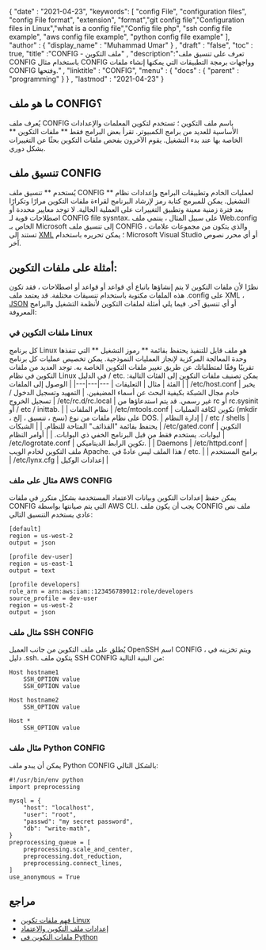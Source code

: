 {
  "date" : "2021-04-23",
  "keywords": [ "config File", "configuration files", "config File format", "extension", "format","git config file","Configuration files in Linux","what is a config file","Config file php", "ssh config file example", "aws config file example", "python config file example" ],
  "author" : {
    "display_name" : "Muhammad Umar"
} ,
  "draft" : "false",
  "toc" : true,
  "title" :"CONFIG - ملف التكوين" ,
  "description":"تعرف على تنسيق ملف CONFIG باستخدام مثال CONFIG وواجهات برمجة التطبيقات التي يمكنها إنشاء ملفات CONFIG وفتحها." ,
  "linktitle" : "CONFIG",
  "menu" : {
    "docs" : {
      "parent" : "programming"
}
} ,
  "lastmod" : "2021-04-23"
}

## ما هو ملف CONFIG؟
يُعرف ملف CONFIG باسم ملف التكوين ؛ تستخدم لتكوين المعلمات والإعدادات الأساسية للعديد من برامج الكمبيوتر. تقرأ بعض البرامج فقط ** ملفات التكوين ** الخاصة بها عند بدء التشغيل. يقوم الآخرون بفحص ملفات التكوين بحثًا عن التغييرات بشكل دوري.

## تنسيق ملف CONFIG
يُستخدم ** تنسيق ملف CONFIG ** لعمليات الخادم وتطبيقات البرامج وإعدادات نظام التشغيل. يمكن للمبرمج كتابة رمز لإرشاد البرنامج لقراءة ملفات التكوين مرارًا وتكرارًا بعد فترة زمنية معينة وتطبيق التغييرات على العملية الحالية. لا توجد معايير محددة أو اصطلاحات قوية لـ CONFIG file sysntax. على سبيل المثال ، ينتمي ملف Web.config الخاص بـ Microsoft إلى تنسيق ملف CONFIG ، والذي يتكون من مجموعات علامات تستند إلى [XML](https://docs.fileformat.com/web/xml/) ؛ يمكن تحريره باستخدام Microsoft Visual Studio أو أي محرر نصوص آخر.

## أمثلة على ملفات التكوين:
نظرًا لأن ملفات التكوين لا يتم إنشاؤها باتباع أي قواعد أو قواعد أو اصطلاحات ، فقد تكون هذه الملفات مكتوبة باستخدام تنسيقات مختلفة. قد يعتمد ملف .config على XML ، [JSON](https://docs.fileformat.com/web/json/) أو أي تنسيق آخر. فيما يلي أمثلة لملفات التكوين لأنظمة التشغيل والبرامج المعروفة:

### ملفات التكوين في Linux
كل برنامج Linux هو ملف قابل للتنفيذ يحتفظ بقائمة ** رموز التشغيل ** التي تنفذها وحدة المعالجة المركزية لإنجاز العمليات النموذجية. يمكن تخصيص عمليات كل برنامج تقريبًا وفقًا لمتطلباتك عن طريق تغيير ملفات التكوين الخاصة به. توجد العديد من ملفات التكوين في نظام Linux في الدليل / etc. يمكن تصنيف ملفات التكوين إلى الفئات التالية:
| الفئة | مثال | التعليقات |
---|---|---|
| الوصول إلى الملفات | /etc/host.conf | يخبر خادم مجال الشبكة بكيفية البحث عن أسماء المضيفين.
| التمهيد وتسجيل الدخول / تسجيل الخروج | /etc/rc.d/rc.local | غير رسمي. قد يتم استدعاؤها من rc أو rc.sysinit أو / etc / inittab. |
| نظام الملفات | /etc/mtools.conf | تكوين لكافة العمليات (mkdir ، نسخ ، تنسيق ، إلخ) على نظام ملفات من نوع DOS.
| إدارة النظام | / etc / shells | يحتفظ بقائمة "القذائف" المتاحة للنظام. |
| الشبكات | /etc/gated.conf | التكوين لبوابات. يستخدم فقط من قبل البرنامج الخفي ذي البوابات. |
| أوامر النظام | /etc/logrotate.conf | تكوين الرابط الديناميكي. |
| Daemons | /etc/httpd.conf | ملف التكوين لخادم الويب Apache. هذا الملف ليس عادةً في / etc. |
| برامج المستخدم | /etc/lynx.cfg | إعدادات الوكيل |
### مثال على ملف AWS CONFIG
يمكن حفظ إعدادات التكوين وبيانات الاعتماد المستخدمة بشكل متكرر في ملفات CONFIG التي يتم صيانتها بواسطة AWS CLI. يجب أن يكون ملف CONFIG ملف نص عادي يستخدم التنسيق التالي:
```
[default]
region = us-west-2
output = json

[profile dev-user]
region = us-east-1
output = text

[profile developers]
role_arn = arn:aws:iam::123456789012:role/developers
source_profile = dev-user
region = us-west-2
output = json
```
### مثال ملف SSH CONFIG
يُطلق على ملف التكوين من جانب العميل OpenSSH اسم CONFIG ، ويتم تخزينه في دليل .ssh. يتكون ملف SSH CONFIG من البنية التالية:
```
Host hostname1
    SSH_OPTION value
    SSH_OPTION value

Host hostname2
    SSH_OPTION value

Host *
    SSH_OPTION value
```
### مثال ملف Python CONFIG
يمكن أن يبدو ملف Python CONFIG بالشكل التالي:

```
#!/usr/bin/env python
import preprocessing

mysql = {
    "host": "localhost",
    "user": "root",
    "passwd": "my secret password",
    "db": "write-math",
}
preprocessing_queue = [
    preprocessing.scale_and_center,
    preprocessing.dot_reduction,
    preprocessing.connect_lines,
]
use_anonymous = True
```



## مراجع

* [فهم ملفات تكوين Linux](https://developer.ibm.com/technologies/linux/articles/l-config/)
* [إعدادات ملف التكوين والاعتماد](https://docs.aws.amazon.com/cli/latest/userguide/cli-configure-files.html)
* [ملفات التكوين في Python](https://martin-thoma.com/configuration-files-in-python/)

